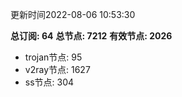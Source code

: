更新时间2022-08-06 10:53:30

**总订阅: 64**
**总节点: 7212**
**有效节点: 2026**
- trojan节点: 95
- v2ray节点: 1627
- ss节点: 304
